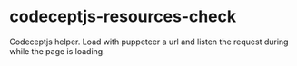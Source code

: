 # codeceptjs-resources-check
Codeceptjs helper. Load with puppeteer a url and listen the request during while the page is loading.
